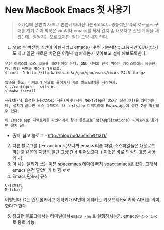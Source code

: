# New MacBook Emacs  첫 사용기



> 호기심에 한번씩 사보고 번번히 때려친다는 emacs . 충동적인 맥북 로즈골드 구매를 계기로 이 맥북은 vim이나 emacs를 써서 간지 좀 내보자고 신년 계획을 새웠는데.. 잘될지는 모르겠지만, 일단 그약 내가 산다.

1. Mac 은 버전은 최신이 아닐지라고 emacs가 무려 기본내장;; 그렇지만 GUI가없기도 하고 일단 새로운 버전은 어떻게 설치하는지 찾아보고 설치 해보도록한다.

```text
우선 이맥스의 소스 코드를 내려받아야 한다. GNU 서버의 한국 미러는 카이스트에서 제공한다. 최신 버전을 찾아서 다운로드.
$ curl -O http://ftp.kaist.ac.kr/gnu/gnu/emacs/emacs-24.5.tar.gz

압축을 풀고, 디렉토리 안으로 들어가서 바로 빌드&설치를 시작하자.
$ ./configure --with-ns
$ make install

–with-ns 옵션은 NextStep 지원(아시다시피 NextStep은 OSX의 전신이다)을 의미하는데, 설치가 끝나면 소스 디렉토리 내 nextstep 디렉토리에 Emacs.app이 생긴 것을 확인할 수 있다.

이 Emacs.app 디렉토리를 파인더에서 찾아 응용프로그램(Applications) 디렉토리로 옮기면 설치 끝!
```

- 출저, 참고 블로그 - http://blog.nodance.net/1311/

2. 다른 블로그를 ( Emacsbook )보니까 emacs 리습 파일, 소스파일들은 다운로드 하는것 같은데 지금은 일단 그냥 건너 뛰어보겠다.  ( 이것은 바로 의식의 흐름 사용기 - )
3. 아 나는 젤리가 쓰는 이쁜 spacemacs 테마에 빠져 spaceamacs를 샀다. 그래서 emacs 순정 깔았다가 바뀜 ㅎㅎ
4. Emacs 단축키 규칙 

```shell
C-[char]
M-[char]
```

이렇단다. C는 컨트롤키이고 메타키가 M인데 메타키는 키보드의 Esc키와 Alt키를 의미한다고 한다.

5. 참고한 블로그에서는 터미널에서 `emacs -nw` 로 실행하시는군. emacs는 `C-x C-c`로 종료 가능;